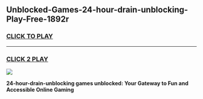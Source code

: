
## Unblocked-Games-24-hour-drain-unblocking-Play-Free-1892r
<h3>
<a href="https://premium76.site?title=24-hour-drain-unblocking&ref=23A">CLICK TO PLAY</a></h3>
<hr>

<h3>
<a href="https://premium76.site?title=24-hour-drain-unblocking&ref=23A">CLICK 2 PLAY</a>
  
</h3>

<a href="https://premium76.site?title=24-hour-drain-unblocking&ref=23A"><img src="https://clearcache.store/games.png"></a>


**24-hour-drain-unblocking games unblocked: Your Gateway to Fun and Accessible Online Gaming**
